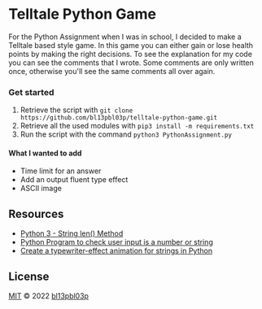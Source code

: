 # Telltale Python Game
For the Python Assignment when I was in school, I decided to make a Telltale based style game. In this game you can either gain or lose health points by making the right decisions. To see the explanation for my code you can see the comments that I wrote. Some comments are only written once, otherwise you'll see the same comments all over again.

### Get started
1. Retrieve the script with `git clone https://github.com/bl13pbl03p/telltale-python-game.git`
2. Retrieve all the used modules with `pip3 install -m requirements.txt`
3. Run the script with the command `python3 PythonAssignment.py`

#### What I wanted to add
- Time limit for an answer
- Add an output fluent type effect
- ASCII image

## Resources
- [Python 3 - String len() Method](https://www.tutorialspoint.com/python3/string_len.html)
- [Python Program to check user input is a number or string](https://pynative.com/python-check-user-input-is-number-or-string/)
- [Create a typewriter-effect animation for strings in Python](https://stackoverflow.com/questions/19911346/create-a-typewriter-effect-animation-for-strings-in-python)

## License
[MIT](https://github.com/bl13pbl03p/telltale-python-game/blob/main/LICENSE) © 2022 [bl13pbl03p](https://github.com/bl13pbl03p)
